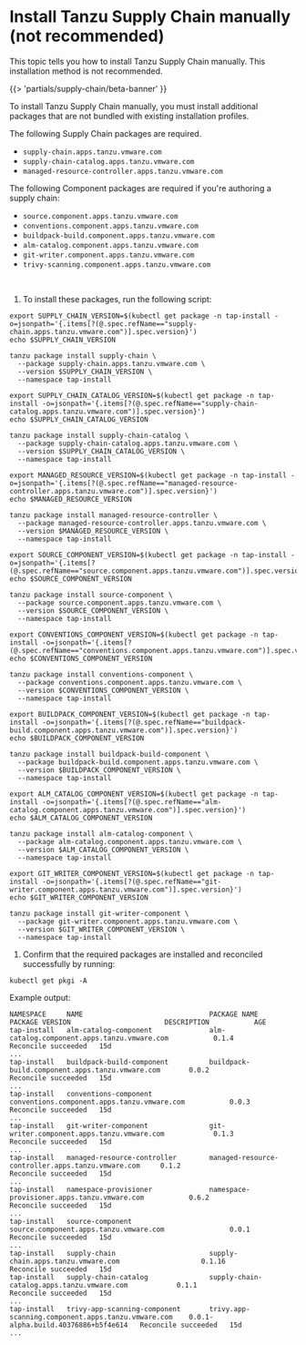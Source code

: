 # Install Tanzu Supply Chain manually (not recommended)

This topic tells you how to install Tanzu Supply Chain manually. This installation method is not recommended.

{{> 'partials/supply-chain/beta-banner' }}

To install Tanzu Supply Chain manually, you must install additional packages that are not bundled with
existing installation profiles.

The following Supply Chain packages are required.

- `supply-chain.apps.tanzu.vmware.com`
- `supply-chain-catalog.apps.tanzu.vmware.com`
- `managed-resource-controller.apps.tanzu.vmware.com`

The following Component packages are required if you're authoring a supply chain:

- `source.component.apps.tanzu.vmware.com`
- `conventions.component.apps.tanzu.vmware.com`
- `buildpack-build.component.apps.tanzu.vmware.com`
- `alm-catalog.component.apps.tanzu.vmware.com`
- `git-writer.component.apps.tanzu.vmware.com`
- `trivy-scanning.component.apps.tanzu.vmware.com`

<br>

1. To install these packages, run the following script:

  ```shell
  export SUPPLY_CHAIN_VERSION=$(kubectl get package -n tap-install -o=jsonpath='{.items[?(@.spec.refName=="supply-chain.apps.tanzu.vmware.com")].spec.version}')
  echo $SUPPLY_CHAIN_VERSION

  tanzu package install supply-chain \
    --package supply-chain.apps.tanzu.vmware.com \
    --version $SUPPLY_CHAIN_VERSION \
    --namespace tap-install

  export SUPPLY_CHAIN_CATALOG_VERSION=$(kubectl get package -n tap-install -o=jsonpath='{.items[?(@.spec.refName=="supply-chain-catalog.apps.tanzu.vmware.com")].spec.version}')
  echo $SUPPLY_CHAIN_CATALOG_VERSION

  tanzu package install supply-chain-catalog \
    --package supply-chain-catalog.apps.tanzu.vmware.com \
    --version $SUPPLY_CHAIN_CATALOG_VERSION \
    --namespace tap-install

  export MANAGED_RESOURCE_VERSION=$(kubectl get package -n tap-install -o=jsonpath='{.items[?(@.spec.refName=="managed-resource-controller.apps.tanzu.vmware.com")].spec.version}')
  echo $MANAGED_RESOURCE_VERSION

  tanzu package install managed-resource-controller \
    --package managed-resource-controller.apps.tanzu.vmware.com \
    --version $MANAGED_RESOURCE_VERSION \
    --namespace tap-install

  export SOURCE_COMPONENT_VERSION=$(kubectl get package -n tap-install -o=jsonpath='{.items[?(@.spec.refName=="source.component.apps.tanzu.vmware.com")].spec.version}')
  echo $SOURCE_COMPONENT_VERSION

  tanzu package install source-component \
    --package source.component.apps.tanzu.vmware.com \
    --version $SOURCE_COMPONENT_VERSION \
    --namespace tap-install

  export CONVENTIONS_COMPONENT_VERSION=$(kubectl get package -n tap-install -o=jsonpath='{.items[?(@.spec.refName=="conventions.component.apps.tanzu.vmware.com")].spec.version}')
  echo $CONVENTIONS_COMPONENT_VERSION

  tanzu package install conventions-component \
    --package conventions.component.apps.tanzu.vmware.com \
    --version $CONVENTIONS_COMPONENT_VERSION \
    --namespace tap-install

  export BUILDPACK_COMPONENT_VERSION=$(kubectl get package -n tap-install -o=jsonpath='{.items[?(@.spec.refName=="buildpack-build.component.apps.tanzu.vmware.com")].spec.version}')
  echo $BUILDPACK_COMPONENT_VERSION

  tanzu package install buildpack-build-component \
    --package buildpack-build.component.apps.tanzu.vmware.com \
    --version $BUILDPACK_COMPONENT_VERSION \
    --namespace tap-install

  export ALM_CATALOG_COMPONENT_VERSION=$(kubectl get package -n tap-install -o=jsonpath='{.items[?(@.spec.refName=="alm-catalog.component.apps.tanzu.vmware.com")].spec.version}')
  echo $ALM_CATALOG_COMPONENT_VERSION

  tanzu package install alm-catalog-component \
    --package alm-catalog.component.apps.tanzu.vmware.com \
    --version $ALM_CATALOG_COMPONENT_VERSION \
    --namespace tap-install

  export GIT_WRITER_COMPONENT_VERSION=$(kubectl get package -n tap-install -o=jsonpath='{.items[?(@.spec.refName=="git-writer.component.apps.tanzu.vmware.com")].spec.version}')
  echo $GIT_WRITER_COMPONENT_VERSION

  tanzu package install git-writer-component \
    --package git-writer.component.apps.tanzu.vmware.com \
    --version $GIT_WRITER_COMPONENT_VERSION \
    --namespace tap-install
  ```

1. Confirm that the required packages are installed and reconciled successfully by running:

  ```console
  kubectl get pkgi -A
  ```

  Example output:

  ```console
  NAMESPACE     NAME                               PACKAGE NAME                                          PACKAGE VERSION                       DESCRIPTION           AGE
  tap-install   alm-catalog-component              alm-catalog.component.apps.tanzu.vmware.com           0.1.4                                 Reconcile succeeded   15d
  ...
  tap-install   buildpack-build-component          buildpack-build.component.apps.tanzu.vmware.com       0.0.2                                 Reconcile succeeded   15d
  ...
  tap-install   conventions-component              conventions.component.apps.tanzu.vmware.com           0.0.3                                 Reconcile succeeded   15d
  ...
  tap-install   git-writer-component               git-writer.component.apps.tanzu.vmware.com            0.1.3                                 Reconcile succeeded   15d
  ...
  tap-install   managed-resource-controller        managed-resource-controller.apps.tanzu.vmware.com     0.1.2                                 Reconcile succeeded   15d
  ...
  tap-install   namespace-provisioner              namespace-provisioner.apps.tanzu.vmware.com           0.6.2                                 Reconcile succeeded   15d
  ...
  tap-install   source-component                   source.component.apps.tanzu.vmware.com                0.0.1                                 Reconcile succeeded   15d
  ...
  tap-install   supply-chain                       supply-chain.apps.tanzu.vmware.com                    0.1.16                                Reconcile succeeded   15d
  tap-install   supply-chain-catalog               supply-chain-catalog.apps.tanzu.vmware.com            0.1.1                                 Reconcile succeeded   15d
  ...
  tap-install   trivy-app-scanning-component       trivy.app-scanning.component.apps.tanzu.vmware.com    0.0.1-alpha.build.40376886+b5f4e614   Reconcile succeeded   15d
  ...
  ```
